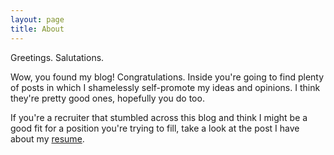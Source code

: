 ```yaml
---
layout: page
title: About
---
```


Greetings. Salutations.

Wow, you found my blog! Congratulations. Inside you're going to find plenty of posts in which I shamelessly self-promote my ideas and opinions.  I think they're pretty good ones, hopefully you do too.

If you're a recruiter that stumbled across this blog and think I might be a good fit for a position you're trying to fill, take a look at the post I have about my [resume](https://skingry.github.io/notes/my-resume).

